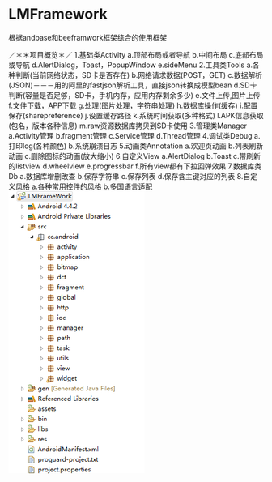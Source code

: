 LMFramework
====
根据andbase和beeframwork框架综合的使用框架

／＊＊项目概览＊／
1.基础类Activity
	a.顶部布局或者导航
	b.中间布局
	c.底部布局或导航
	d.AlertDialog，Toast，PopupWindow
	e.sideMenu
2.工具类Tools
	a.各种判断(当前网络状态，SD卡是否存在)
	b.网络请求数据(POST，GET)
	c.数据解析(JSON)－－－用的阿里的fastjson解析工具，直接json转换成模型bean
	d.SD卡判断(容量是否足够，SD卡，手机内存，应用内存剩余多少)
	e.文件上传,图片上传
	f.文件下载，APP下载
	g.处理(图片处理，字符串处理)
	h.数据库操作(缓存)
	i.配置保存(sharepreference)
	j.设置缓存路径
	k.系统时间获取(多种格式)
	l.APK信息获取(包名，版本各种信息)
	m.raw资源数据库拷贝到SD卡使用
3.管理类Manager
	a.Activity管理
	b.fragment管理
	c.Service管理
	d.Thread管理
4.调试类Debug
	a.打印log(各种颜色)
	b.系统崩溃日志
5.动画类Annotation
	a.欢迎页动画
	b.列表刷新动画
	c.删除图标的动画(放大缩小)
6.自定义View
	a.AlertDialog
	b.Toast
	c.带刷新的listview
	d.wheelview
	e.progressbar
	f.所有view都有下拉回弹效果
7.数据库类Db
	a.数据库增删改查
	b.保存字符串
	c.保存列表
	d.保存含主键对应的列表
8.自定义风格
	a.各种常用控件的风格
	b.多国语言适配
![image](https://github.com/luanma-GB/LMFrameWork/blob/master/screenshot.png)

